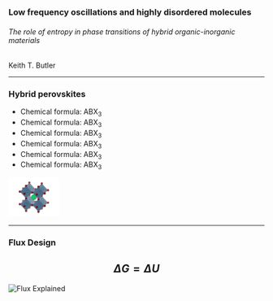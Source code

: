 ### Low frequency oscillations and highly disordered molecules
###### The role of entropy in phase transitions of hybrid organic-inorganic materials

 Keith T. Butler

---
### Hybrid perovskites

* Chemical formula: ABX$_3$
* Chemical formula: ABX$_3$
* Chemical formula: ABX$_3$
* Chemical formula: ABX$_3$
* Chemical formula: ABX$_3$
* Chemical formula: ABX$_3$

<img src="Figures/CaTiO3.png" alt="caTiO3" style="width: 100px;"/>

---

### Flux Design

$$\Delta G = \Delta U$$
---

![Flux Explained](https://facebook.github.io/flux/img/flux-simple-f8-diagram-explained-1300w.png)

